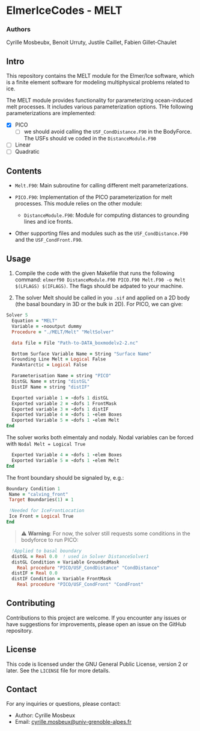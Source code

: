 # ElmerIceCodes - MELT

### Authors

Cyrille Mosbeubx, Benoit Urruty, Justile Caillet, Fabien Gillet-Chaulet

## Intro 

This repository contains the MELT module for the Elmer/Ice software, which is a finite element software for modeling multiphysical problems related to ice.

The MELT module provides functionality for parameterizing ocean-induced melt processes. It includes various parameterization options. THe following parameterizations are implemented:

- [x] PICO
  - [ ] we should avoid calling the `USF_CondDistance.F90` in the BodyForce. The USFs should ve coded in the `DistanceModule.F90`
- [ ] Linear
- [ ] Quadratic 

## Contents
- `Melt.F90`: Main subroutine for calling different melt parameterizations.

- `PICO.F90`: Implementation of the PICO parameterization for melt processes. This module relies on the other module:
  - `DistanceModule.F90`: Module for computing distances to grounding lines and ice fronts.
- Other supporting files and modules such as the `USF_CondDistance.F90` and the `USF_CondFront.F90`. 

## Usage

1. Compile the code with the given Makefile that runs the following command: `elmerf90 DistanceModule.F90 PICO.F90 Melt.F90 -o Melt $(LFLAGS) $(IFLAGS)`. The flags should be adpated to your machine.

2. The solver Melt should be called in you `.sif` and applied on a 2D body (the basal boundary in 3D or the bulk in 2D). For PICO, we can give:

```f90
Solver 5
  Equation = "MELT"
  Variable = -nooutput dummy
  Procedure = "./MELT/Melt" "MeltSolver"

  data file = File "Path-to-DATA_boxmodelv2-2.nc"

  Bottom Surface Variable Name = String "Surface Name"
  Grounding Line Melt = Logical False
  PanAntarctic = Logical False

  Parameterisation Name = string "PICO"
  DistGL Name = string "distGL"
  DistIF Name = string "distIF"

  Exported variable 1 = -dofs 1 distGL
  Exported variable 2 = -dofs 1 FrontMask
  Exported variable 3 = -dofs 1 distIF
  Exported Variable 4 = -dofs 1 -elem Boxes
  Exported Variable 5 = -dofs 1 -elem Melt
End
```
The solver works both elmentaly and nodaly. Nodal variables can be forced with `Nodal Melt = Logical True`

```f90
  Exported Variable 4 = -dofs 1 -elem Boxes
  Exported Variable 5 = -dofs 1 -elem Melt
End
```

The front boundary should be signaled by, e.g.:

```f90
Boundary Condition 1
 Name = "calving_front"
 Target Boundaries(1) = 1

 !Needed for IceFrontLocation
 Ice Front = Logical True
End
```

> :warning: **Warning**: For now, the solver still requests some conditions in the bodyforce to run PICO:

```f90
  !Applied to basal boundary
  distGL = Real 0.0  ! used in Solver DistanceSolver1
  distGL Condition = Variable GroundedMask
    Real procedure "PICO/USF_CondDistance" "CondDistance"
  distIF = Real 0.0
  distIF Condition = Variable FrontMask
    Real procedure "PICO/USF_CondFront" "CondFront"
```


## Contributing

Contributions to this project are welcome. If you encounter any issues or have suggestions for improvements, please open an issue on the GitHub repository.

## License

This code is licensed under the GNU General Public License, version 2 or later. See the `LICENSE` file for more details.

## Contact

For any inquiries or questions, please contact:
- Author: Cyrille Mosbeux
- Email: cyrille.mosbeux@univ-grenoble-alpes.fr
